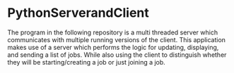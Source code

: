 # PythonServerandClient
The program in the following repository is a multi threaded server which communicates with multiple running versions of the client. This application makes use of a server which performs the logic for updating, displaying, and sending a list of jobs. While also using the client to distinguish whether they will be starting/creating a job or just joining a job.

